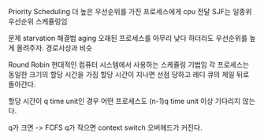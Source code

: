 Priority Scheduling
더 높은 우선순위를 가진 프로세스에게 cpu 전달
SJF는 일종위 우선순위 스케쥴링임

문제
starvation
해결법
aging
오래된 프로세스를 아무리 낮다 하더라도 우선순위를 높게 올려주자.
경로사상과 비슷

Round Robin 
현대적인 컴퓨터 시스템에서 사용하는 스케쥴링 기법임
각 프로세스는 동일한 크기의 할당 시간을 가짐
할당 시간이 지나면 선점 당하고 레디 큐의 제일 뒤로 돌아간다.

할당 시간이 q time unit인 경우 
어떤 프로세스도 (n-1)q time unit 이상 기다리지 않는다.

q가 크면 -> FCFS
q가 작으면 context switch 오버헤드가 커진다.
